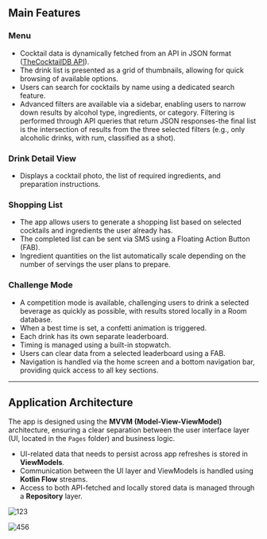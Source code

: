## Main Features

### Menu
- Cocktail data is dynamically fetched from an API in JSON format ([TheCocktailDB API](https://www.thecocktaildb.com/api.php)).
- The drink list is presented as a grid of thumbnails, allowing for quick browsing of available options.
- Users can search for cocktails by name using a dedicated search feature.
- Advanced filters are available via a sidebar, enabling users to narrow down results by alcohol type, ingredients, or category. Filtering is performed through API queries that return JSON responses-the final list is the intersection of results from the three selected filters (e.g., only alcoholic drinks, with rum, classified as a shot).

### Drink Detail View
- Displays a cocktail photo, the list of required ingredients, and preparation instructions.

### Shopping List
- The app allows users to generate a shopping list based on selected cocktails and ingredients the user already has.
- The completed list can be sent via SMS using a Floating Action Button (FAB).
- Ingredient quantities on the list automatically scale depending on the number of servings the user plans to prepare.

### Challenge Mode
- A competition mode is available, challenging users to drink a selected beverage as quickly as possible, with results stored locally in a Room database.
- When a best time is set, a confetti animation is triggered.
- Each drink has its own separate leaderboard.
- Timing is managed using a built-in stopwatch.
- Users can clear data from a selected leaderboard using a FAB.
- Navigation is handled via the home screen and a bottom navigation bar, providing quick access to all key sections.

---

## Application Architecture

The app is designed using the **MVVM (Model-View-ViewModel)** architecture, ensuring a clear separation between the user interface layer (UI, located in the `Pages` folder) and business logic.

- UI-related data that needs to persist across app refreshes is stored in **ViewModels**.
- Communication between the UI layer and ViewModels is handled using **Kotlin Flow** streams.
- Access to both API-fetched and locally stored data is managed through a **Repository** layer.


![123](https://github.com/user-attachments/assets/94c96ef1-f7a0-4a5e-a9fd-646fcc3dbc4a)

![456](https://github.com/user-attachments/assets/415b0bc9-087f-4d2a-b8bd-2949f9861df9)

